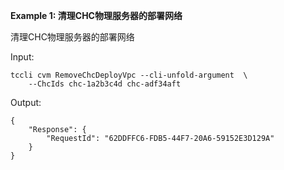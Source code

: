 **Example 1: 清理CHC物理服务器的部署网络**

清理CHC物理服务器的部署网络

Input: 

```
tccli cvm RemoveChcDeployVpc --cli-unfold-argument  \
    --ChcIds chc-1a2b3c4d chc-adf34aft
```

Output: 
```
{
    "Response": {
        "RequestId": "62DDFFC6-FDB5-44F7-20A6-59152E3D129A"
    }
}
```

